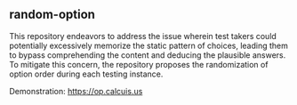 ## random-option

This repository endeavors to address the issue wherein test takers could potentially excessively memorize the static pattern of choices, leading them to bypass comprehending the content and deducing the plausible answers. To mitigate this concern, the repository proposes the randomization of option order during each testing instance.

Demonstration:
https://op.calcuis.us
